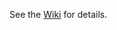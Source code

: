 See the [Wiki](https://github.com/ftsrg/viatra-cep-examples/wiki/Streaming-model-transformations-over-Jnect) for details.
